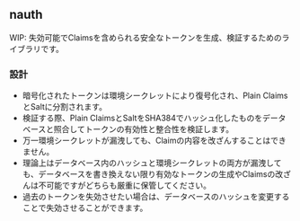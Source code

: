 ## nauth
WIP: 失効可能でClaimsを含められる安全なトークンを生成、検証するためのライブラリです。


### 設計
 - 暗号化されたトークンは環境シークレットにより復号化され、Plain ClaimsとSaltに分割されます。
 - 検証する際、Plain ClaimsとSaltをSHA384でハッシュ化したものをデータベースと照合してトークンの有効性と整合性を検証します。
 - 万一環境シークレットが漏洩しても、Claimの内容を改ざんすることはできません。
 - 理論上はデータベース内のハッシュと環境シークレットの両方が漏洩しても、データベースを書き換えない限り有効なトークンの生成やClaimsの改ざんは不可能ですがどちらも厳重に保管してください。
 - 過去のトークンを失効させたい場合は、データベースのハッシュを変更することで失効させることができます。